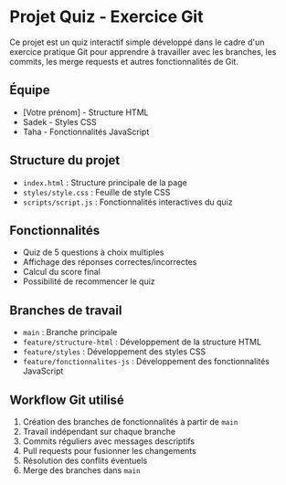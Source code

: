 # Projet Quiz - Exercice Git

Ce projet est un quiz interactif simple développé dans le cadre d'un exercice pratique Git pour apprendre à travailler avec les branches, les commits, les merge requests et autres fonctionnalités de Git.

## Équipe
- [Votre prénom] - Structure HTML
- Sadek - Styles CSS
- Taha - Fonctionnalités JavaScript

## Structure du projet
- `index.html` : Structure principale de la page
- `styles/style.css` : Feuille de style CSS
- `scripts/script.js` : Fonctionnalités interactives du quiz

## Fonctionnalités
- Quiz de 5 questions à choix multiples
- Affichage des réponses correctes/incorrectes
- Calcul du score final
- Possibilité de recommencer le quiz

## Branches de travail
- `main` : Branche principale
- `feature/structure-html` : Développement de la structure HTML
- `feature/styles` : Développement des styles CSS
- `feature/fonctionnalites-js` : Développement des fonctionnalités JavaScript

## Workflow Git utilisé
1. Création des branches de fonctionnalités à partir de `main`
2. Travail indépendant sur chaque branche
3. Commits réguliers avec messages descriptifs
4. Pull requests pour fusionner les changements
5. Résolution des conflits éventuels
6. Merge des branches dans `main`